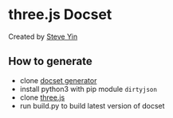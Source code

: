 # three.js Docset

Created by [Steve Yin](https://github.com/steve3d)

## How to generate

* clone [docset generator](https://github.com/steve3d/threejs-dash-docset)
* install python3 with pip module `dirtyjson`
* clone [three.js](https://github.com/mrdoob/three.js)
* run build.py to build latest version of docset
